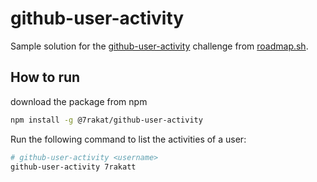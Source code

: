 # github-user-activity
Sample solution for the [github-user-activity](https://roadmap.sh/projects/github-user-activity) challenge from [roadmap.sh](https://roadmap.sh/).

## How to run

download the package from npm

```bash
npm install -g @7rakat/github-user-activity
```

Run the following command to list the activities of a user:

```bash
# github-user-activity <username>
github-user-activity 7rakatt
```
